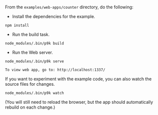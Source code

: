 From the `examples/web-apps/counter` directory, do the following:

- Install the dependencies for the example.

```
npm install
```

- Run the build task.

```
node_modules/.bin/p9k build
```

- Run the Web server.

```
node_modules/.bin/p9k serve
```

```
To view web app, go to: http://localhost:1337/
```

If you want to experiment with the example code, you can also watch the source files for changes.

```
node_modules/.bin/p9k watch
```

(You will still need to reload the browser, but the app should automatically rebuild on each change.)
